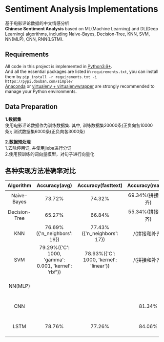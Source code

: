 # Sentiment Analysis Implementations
基于电影评论数据的中文情感分析  
**Chinese Sentiment Analysis** based on ML(Machine Learning) and DL(Deep Learning) algorithms, including Naive-Bayes, Decision-Tree, KNN, SVM, NN(MLP), CNN, RNN(LSTM).  

## Requirements
All code in this project is implemented in [Python3.6+](https://www.python.org/downloads/).  
And all the essential packages are listed in `requirements.txt`, you can install them by `pip install -r requirements.txt -i https://pypi.douban.com/simple/`  
[Anaconda](https://docs.anaconda.com/anaconda/) or [virtualenv + virtualenvwrapper](http://www.jianshu.com/p/44ab75fbaef2) are strongly recommended to manage your Python environments.

## Data Preparation
**1.数据集**  
使用电影评论数据作为训练数据集. 其中, 训练数据集20000条(正负向各10000条); 测试数据集6000条(正负向各3000条)  

**2.数据预处理**  
1.去除停用词, 并使用jieba进行分词  
2.使用预训练的词向量模型，对句子进行向量化  

## 各种实现方法准确率对比
| Algorithm | Accuracy(avg) | Accuracy(fasttext) | Accuracy(matrix) | 说明 |
| :---: | :---: | :---: | :---: | :---: |
| Naive-Bayes | 73.72% | 74.32% | 69.34%(拼接和补齐) | / |
| Decision-Tree | 65.27% | 66.84% | 55.34%(拼接和补齐) | / |
| KNN | 76.69%({'n_neighbors': 19}) | 77.43%({'n_neighbors': 17}) | /(拼接和补齐) | 使用GridSearchCV进行参数选择 |
| SVM | 79.29%({'C': 1000, 'gamma': 0.001, 'kernel': 'rbf'}) | 78.93%({'C': 1000, 'kernel': 'linear'}) | /(拼接和补齐) | 使用GridSearchCV进行参数选择 |
| NN(MLP) |  |  |  | EarlyStopping, ModelCheckpoint, ReduceLROnPlateau |
| CNN |  |  | 81.34% | EarlyStopping, ModelCheckpoint, ReduceLROnPlateau |
| LSTM | 78.76% | 77.26% | 84.06% | EarlyStopping, ModelCheckpoint, ReduceLROnPlateau |

